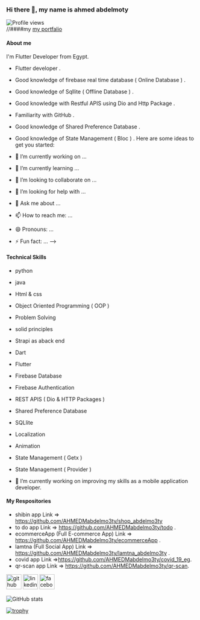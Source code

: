 

### Hi there 👋, my name is ahmed abdelmoty
![Profile views](https://gpvc.arturio.dev/AHMEDMabdelmo3ty)  
//####my [my portfalio](https://ahmedmabdelmo3ty.github.io/my-portfolio/)
#### About me
I'm Flutter Developer from Egypt.
- Flutter developer .
- Good knowledge of firebase real time database ( Online Database ) .
- Good knowledge of Sqllite ( Offline Database ) .
- Good knowledge with Restful APIS using Dio and Http Package .
- Familiarity with GitHub .
- Good knowledge of Shared Preference Database .
- Good knowledge of State Management ( Bloc ) .
Here are some ideas to get you started:

- 🔭 I’m currently working on ...
- 🌱 I’m currently learning ...
- 👯 I’m looking to collaborate on ...
- 🤔 I’m looking for help with ...
- 💬 Ask me about ...
- 📫 How to reach me: ...
- 😄 Pronouns: ...
- ⚡ Fun fact: ...
-->
#### Technical Skills
- python
- java
- Html & css 
- Object Oriented Programming ( OOP )
- Problem Solving
- solid principles
- Strapi as aback end 
- Dart
- Flutter
- Firebase Database
- Firebase Authentication
- REST APIS ( Dio & HTTP Packages )
- Shared Preference Database
- SQLlite
- Localization
- Animation
- State Management ( Getx )
- State Management ( Provider )


- 🔭 I’m currently working on improving my skills as a mobile application developer. 

#### My Respositories
- shibin app Link => https://github.com/AHMEDMabdelmo3ty/shop_abdelmo3ty
- to do app Link => https://github.com/AHMEDMabdelmo3ty/todo .
- ecommerceApp (Full E-commerce App) Link => https://github.com/AHMEDMabdelmo3ty/ecommerceApp .
- lamtna (Full Social App) Link => https://github.com/AHMEDMabdelmo3ty/lamtna_abdelmo3ty .
- covid app Link =>https://github.com/AHMEDMabdelmo3ty/covid_19_eg.
- qr-scan app Link => https://github.com/AHMEDMabdelmo3ty/qr-scan.



[<img src='https://cdn.jsdelivr.net/npm/simple-icons@3.0.1/icons/github.svg' alt='github' height='40'>](https://github.com/AHMEDMabdelmo3ty/)  [<img src='https://cdn.jsdelivr.net/npm/simple-icons@3.0.1/icons/linkedin.svg' alt='linkedin' height='40'>](https://www.linkedin.com/in/ahmed-abdelmo3ty-1513bb204/)  [<img src='https://cdn.jsdelivr.net/npm/simple-icons@3.0.1/icons/facebook.svg' alt='facebook' height='40'>](https://www.facebook.com/profile.php?id=100002802938518)  

![GitHub stats](https://github-readme-stats.vercel.app/api?username=AHMEDMabdelmo3ty)  

[![trophy](https://github-profile-trophy.vercel.app/?username=AHMEDMabdelmo3ty)](https://github.com/AHMEDMabdelmo3ty?tab=repositories)
